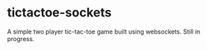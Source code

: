 # tictactoe-sockets

A simple two player tic-tac-toe game built using websockets. Still in progress.
